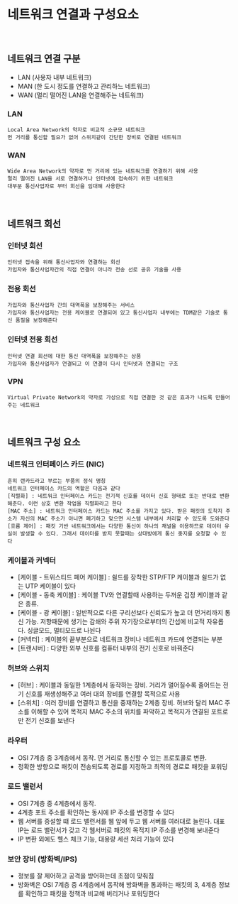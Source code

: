 # 네트워크 연결과 구성요소

<br>

## 네트워크 연결 구분
- LAN (사용자 내부 네트워크)
- MAN (한 도시 정도를 연결하고 관리하느 네트워크)
- WAN (멀리 떨어진 LAN을 연결해주는 네트워크)

### LAN
``` text
Local Area Network의 약자로 비교적 소규모 네트워크
먼 거리를 통신할 필요가 없어 스위치같이 간단한 장비로 연결된 네트워크
```

### WAN
``` text
Wide Area Network의 약자로 먼 거리에 있는 네트워크를 연결하기 위해 사용
멀리 떨어진 LAN을 서로 연결하거나 인터넷에 접속하기 위한 네트워크
대부분 통신사업자로 부터 회선을 임대해 사용한다
```

<br>

## 네트워크 회선

### 인터넷 회선
``` text
인터넷 접속을 위해 통신사업자와 연결하는 회선
가입자와 통신사업자간의 직접 연결이 아니라 전송 선로 공유 기술을 사용
```

### 전용 회선
``` text
가입자와 통신사업자 간의 대역폭을 보장해주는 서비스
가입자와 통신사업자는 전용 케이블로 연결되어 있고 통신사업자 내부에는 TDM같은 기술로 통신 품질을 보장해준다
```

### 인터넷 전용 회선
``` text
인터넷 연결 회선에 대한 통신 대역폭을 보장해주는 상품
가입자와 통신사업자가 연결되고 이 연결이 다시 인터넷과 연결되는 구조
```

### VPN
``` text
Virtual Private Network의 약자로 가상으로 직접 연결한 것 같은 효과가 나도록 만들어주는 네트워크
```

<br>

## 네트워크 구성 요소

### 네트워크 인터페이스 카드 (NIC)
``` text
흔히 랜카드라고 부르는 부품의 정식 명칭
네트워크 인터페이스 카드의 역할은 다음과 같다
[직렬화] : 네트워크 인터페이스 카드는 전기적 신호를 데이터 신호 형태로 또는 반대로 변환해준다. 이런 상호 변환 작업을 직렬화라고 한다
[MAC 주소] : 네트워크 인터페이스 카드는 MAC 주소를 가지고 있다. 받은 패킷의 도착지 주소가 자신의 MAC 주소가 아니면 폐기하고 맞으면 시스템 내부에서 처리할 수 있도록 도와준다
[흐름 제어] : 패킷 기반 네트워크에서는 다양한 통신이 하나의 채널을 이용하므로 데이터 유실이 발생할 수 있다. 그래서 데이터를 받지 못할때는 상대방에게 통신 중지를 요청할 수 있다
```

### 케이블과 커넥터
- [케이블 - 트위스티드 페어 케이블] : 쉴드를 장착한 STP/FTP 케이블과 쉴드가 없는 UTP 케이블이 있다
- [케이블 - 동축 케이블] : 케이블 TV와 연결할때 사용하는 두꺼운 검정 케이블과 같은 종류. 
- [케이블 - 광 케이블] : 일반적으로 다른 구리선보다 신뢰도가 높고 더 먼거리까지 통신 가능. 저항때문에 생기는 감쇄와 주위 자기장으로부터의 간섭에 비교적 자유롭다. 싱글모드, 멀티모드로 나뉜다
- [커넥터] : 케이블의 끝부분으로 네트워크 장비나 네트워크 카드에 연결되는 부분
- [트랜시버] : 다양한 외부 신호를 컴퓨터 내부의 전기 신호로 바꿔준다

### 허브와 스위치
- [허브] : 케이블과 동일한 1계층에서 동작하는 장비. 거리가 멀어질수록 줄어드는 전기 신호를 재생성해주고 여러 대의 장비를 연결할 목적으로 사용
- [스위치] : 여러 장비를 연결하고 통신을 중재하는 2계층 장비. 허브와 달리 MAC 주소를 이해할 수 있어 목적지 MAC 주소의 위치를 파악하고 목적지가 연결된 포트로만 전기 신호를 보낸다

### 라우터
- OSI 7계층 중 3계층에서 동작. 먼 거리로 통신할 수 있는 프로토콜로 변환.
- 정확한 방향으로 패킷이 전송되도록 경로를 지정하고 최적의 경로로 패킷을 포워딩

### 로드 밸런서
- OSI 7계층 중 4계층에서 동작.
- 4계층 포트 주소를 확인하는 동시에 IP 주소를 변경할 수 있다
- 웹 서버를 증설할 떄 로드 밸런서를 웹 앞에 두고 웹 서버를 여러대로 늘린다. 대표 IP는 로드 밸런서가 갖고 각 웹서버로 패킷의 목적지 IP 주소를 변경해 보내준다
- IP 변환 외에도 헬스 체크 기능, 대용량 세션 처리 기능이 있다

### 보안 장비 (방화벽/IPS)
- 정보를 잘 제어하고 공격을 방어하는데 초점이 맞춰짐
- 방화벽은 OSI 7계층 중 4계층에서 동작해 방화벽을 통과하는 패킷의 3, 4계층 정보를 확인하고 패킷을 정책과 비교해 버리거나 포워딩한다


















